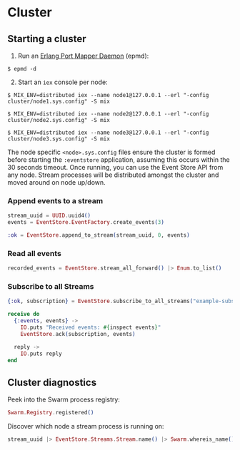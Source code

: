 # Cluster

## Starting a cluster

1. Run an [Erlang Port Mapper Daemon](http://erlang.org/doc/man/epmd.html) (epmd):

```console
$ epmd -d
```

2. Start an `iex` console per node:

```console
$ MIX_ENV=distributed iex --name node1@127.0.0.1 --erl "-config cluster/node1.sys.config" -S mix
```

```console
$ MIX_ENV=distributed iex --name node2@127.0.0.1 --erl "-config cluster/node2.sys.config" -S mix
```

```console
$ MIX_ENV=distributed iex --name node3@127.0.0.1 --erl "-config cluster/node3.sys.config" -S mix
```

The node specific `<node>.sys.config` files ensure the cluster is formed before starting the `:eventstore` application, assuming this occurs within the 30 seconds timeout. Once running, you can use the Event Store API from any node. Stream processes will be distributed amongst the cluster and moved around on node up/down.

### Append events to a stream

```elixir
stream_uuid = UUID.uuid4()
events = EventStore.EventFactory.create_events(3)

:ok = EventStore.append_to_stream(stream_uuid, 0, events)
```

### Read all events

```elixir
recorded_events = EventStore.stream_all_forward() |> Enum.to_list()
```

### Subscribe to all Streams

```elixir
{:ok, subscription} = EventStore.subscribe_to_all_streams("example-subscription", self(), start_from: :origin)

receive do
  {:events, events} ->
    IO.puts "Received events: #{inspect events}"
    EventStore.ack(subscription, events)

  reply ->
    IO.puts reply
end
```

## Cluster diagnostics

Peek into the Swarm process registry:

```elixir
Swarm.Registry.registered()
```

Discover which node a stream process is running on:

```elixir
stream_uuid |> EventStore.Streams.Stream.name() |> Swarm.whereis_name() |> node()
```
